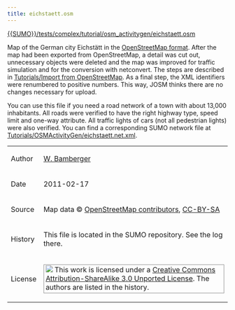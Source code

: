```yaml
---
title: eichstaett.osm
---
```


[{{SUMO}}/tests/complex/tutorial/osm_activitygen/eichstaett.osm]({{Source}}tests/complex/tutorial/osm_activitygen/eichstaett.osm)

Map of the German city Eichstätt in the [OpenStreetMap
format](../../OpenStreetMap_file.md). After the map had been exported
from OpenStreetMap, a detail was cut out, unnecessary objects were
deleted and the map was improved for traffic simulation and for the
conversion with netconvert. The steps are described in [Tutorials/Import
from OpenStreetMap](../../Tutorials/Import_from_OpenStreetMap.md). As
a final step, the XML identifiers were renumbered to positive numbers.
This way, JOSM thinks there are no changes necessary for upload.

You can use this file if you need a road network of a town with about
13,000 inhabitants. All roads were verified to have the right highway
type, speed limit and one-way attribute. All traffic lights of cars (not
all pedestrian lights) were also verified. You can find a corresponding
SUMO network file at
[Tutorials/OSMActivityGen/eichstaett.net.xml](../../Tutorials/OSMActivityGen/eichstaett.net.xml.md).

<table>
<tbody>
<tr class="odd">
<td><p>Author</p></td>
<td><p><a href="https://sourceforge.net/users/w-bamberger">W. Bamberger</a></p></td>
</tr>
<tr class="even">
<td><p>Date</p></td>
<td><p>2011-02-17</p></td>
</tr>
<tr class="odd">
<td><p>Source</p></td>
<td><p>
Map data © <a href="https://www.openstreetmap.org/">OpenStreetMap contributors</a>, <a href="https://creativecommons.org/licenses/by-sa/2.0/">CC-BY-SA</a></p></td>
</tr>
<tr class="even">
<td><p>History</p></td>
<td><p>This file is located in the SUMO repository. See the log there.</p></td>
</tr>
<tr class="odd">
<td><p>License</p></td>
<td><p style="border:1px solid #909090; padding:1px 4px 3px 4px"><img src="../../images/CC-BY-SA-small.png">
This work is licensed under a <a href="https://creativecommons.org/licenses/by-sa/3.0/">Creative Commons Attribution-ShareAlike 3.0 Unported License</a>. The authors are listed in the history.</p>
</td>
</tr>
</tbody>
</table>
